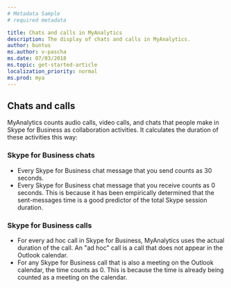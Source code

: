 ```yaml
---
# Metadata Sample
# required metadata

title: Chats and calls in MyAnalytics
description: The display of chats and calls in MyAnalytics. 
author: buntus
ms.author: v-pascha
ms.date: 07/03/2018
ms.topic: get-started-article
localization_priority: normal 
ms.prod: mya
---
```


## Chats and calls

MyAnalytics counts audio calls, video calls, and chats that people make in Skype for Business as collaboration activities. It calculates the duration of these activities this way: 

### Skype for Business chats

 * Every Skype for Business chat message that you send counts as 30 seconds.
 * Every Skype for Business chat message that you receive counts as 0 seconds. This is because it has been empirically determined that the sent-messages time is a good predictor of the total Skype session duration.

### Skype for Business calls

 * For every ad hoc call in Skype for Business, MyAnalytics uses the actual duration of the call. An "ad hoc" call is a call that does not appear in the Outlook calendar. 
 * For any Skype for Business call that is also a meeting on the Outlook calendar, the time counts as 0. This is because the time is already being counted as a meeting on the calendar. 
